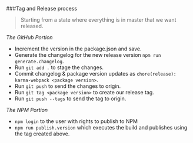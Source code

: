 ###Tag and Release process

> Starting from a state where everything is in master that we want released.

*The GitHub Portion*
* Increment the version in the package.json and save.
* Generate the changelog for the new release version `npm run generate.changelog`.
* Run `git add .` to stage the changes.
* Commit changelog & package version updates as `chore(release): karma-webpack <package version>`.
* Run `git push` to send the changes to origin.
* Run `git tag <package version>` to create our release tag.
* Run `git push --tags` to send the tag to origin.

*The NPM Portion*
* `npm login` to the user with rights to publish to NPM
* `npm run publish.version` which executes the build and publishes using the tag created above.
